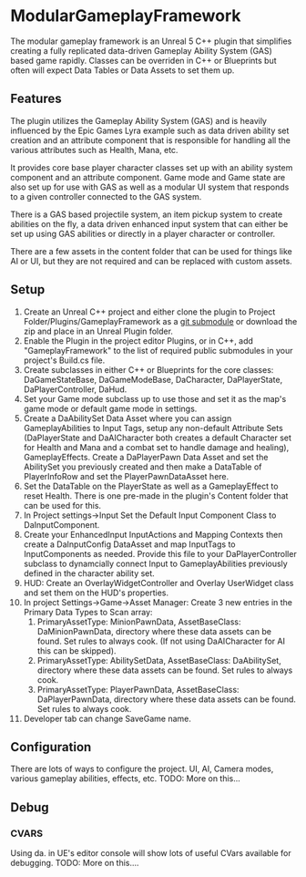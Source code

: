 # ModularGameplayFramework

The modular gameplay framework is an Unreal 5 C++ plugin that simplifies creating a fully replicated data-driven Gameplay Ability System (GAS) based game rapidly. Classes can be overriden in C++ or Blueprints but often will expect Data Tables or Data Assets to set them up.

## Features

The plugin utilizes the Gameplay Ability System (GAS) and is heavily influenced by the Epic Games Lyra example such as data driven ability set creation and an attribute component that is responsible for handling all the various attributes such as Health, Mana, etc.

It provides core base player character classes set up with an ability system component and an attribute component. Game mode and Game state are also set up for use with GAS as well as a modular UI system that responds to a given controller connected to the GAS system. 

There is a GAS based projectile system, an item pickup system to create abilities on the fly, a data driven enhanced input system that can either be set up using GAS abilities or directly in a player character or controller.

There are a few assets in the content folder that can be used for things like AI or UI, but they are not required and can be replaced with custom assets.

## Setup

1. Create an Unreal C++ project and either clone the plugin to Project Folder/Plugins/GameplayFramework as a [git submodule](https://git-scm.com/book/en/v2/Git-Tools-Submodules) or download the zip and place in an Unreal Plugin folder.
2. Enable the Plugin in the project editor Plugins, or in C++, add "GameplayFramework" to the list of required public submodules in your project's Build.cs file. 
3. Create subclasses in either C++ or Blueprints for the core classes: DaGameStateBase, DaGameModeBase, DaCharacter, DaPlayerState, DaPlayerController, DaHud.
4. Set your Game mode subclass up to use those and set it as the map's game mode or default game mode in settings.
5. Create a DaAbilitySet Data Asset where you can assign GameplayAbilities to Input Tags, setup any non-default Attribute Sets (DaPlayerState and DaAICharacter both creates a default Character set for Health and Mana and a combat set to handle damage and healing), GameplayEffects. Create a DaPlayerPawn Data Asset and set the AbilitySet you previously created and then make a DataTable of PlayerInfoRow and set the PlayerPawnDataAsset here.
6. Set the DataTable on the PlayerState as well as a GameplayEffect to reset Health. There is one pre-made in the plugin's Content folder that can be used for this.
7. In Project settings->Input Set the Default Input Component Class to DaInputComponent.
8. Create your EnhancedInput InputActions and Mapping Contexts then create a DaInputConfig DataAsset and map InputTags to InputComponents as needed. Provide this file to your DaPlayerController subclass to dynamcially connect Input to GameplayAbilities previously defined in the character ability set.
9. HUD: Create an OverlayWidgetController and Overlay UserWidget class and set them on the HUD's properties. 
10. In project Settings->Game->Asset Manager: Create 3 new entries in the Primary Data Types to Scan array:
    1. PrimaryAssetType: MinionPawnData, AssetBaseClass: DaMinionPawnData, directory where these data assets can be found. Set rules to always cook. (If not using DaAICharacter for AI this can be skipped).
    2. PrimaryAssetType: AbilitySetData, AssetBaseClass: DaAbilitySet, directory where these data assets can be found. Set rules to always cook.
    3. PrimaryAssetType: PlayerPawnData, AssetBaseClass: DaPlayerPawnData, directory where these data assets can be found. Set rules to always cook.
11. Developer tab can change SaveGame name.

## Configuration

There are lots of ways to configure the project. UI, AI, Camera modes, various gameplay abilities, effects, etc. 
TODO: More on this...

## Debug 

### CVARS
Using da. in UE's editor console will show lots of useful CVars available for debugging.
TODO: More on this....

